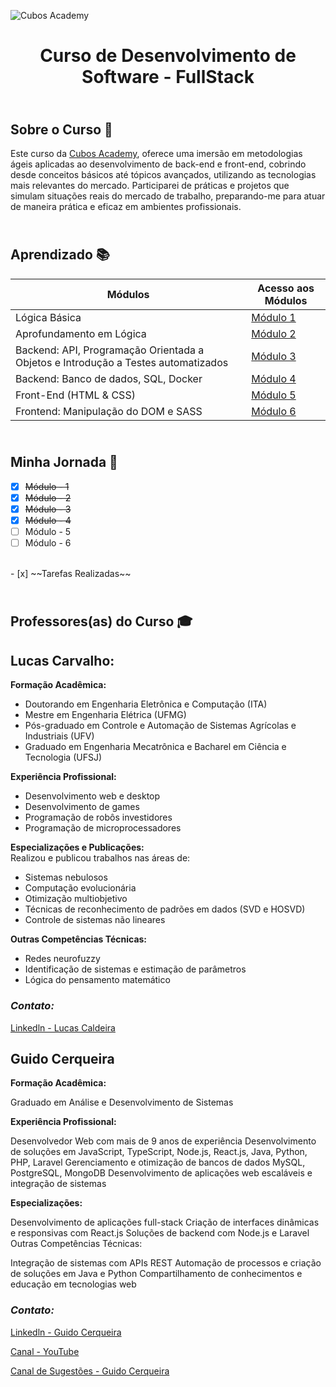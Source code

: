 
![Cubos Academy](https://i.imgur.com/LpY2nT4.png)

<h1 align ='center'>Curso de Desenvolvimento de Software - FullStack</h1>  

## <br>**Sobre o Curso** 🚀

Este curso da [Cubos Academy](https://cubos.academy/cursos/desenvolvimento-de-software), oferece uma imersão em metodologias ágeis aplicadas ao desenvolvimento de back-end e front-end, cobrindo desde conceitos básicos até tópicos avançados, utilizando as tecnologias mais relevantes do mercado. Participarei de práticas e projetos que simulam situações reais do mercado de trabalho, preparando-me para atuar de maneira prática e eficaz em ambientes profissionais. 

## <br> **Aprendizado** 📚

| Módulos | Acesso aos Módulos                                                                                           |
|---------------|-------------------------------------------------------------------------------------------------------|
| Lógica Básica |[Módulo 1](https://github.com/BommerDev/Cubos-Academy---Desenvolvimento-de-Software/tree/Módulo-1)|
| Aprofundamento em Lógica |[Módulo 2](https://github.com/BommerDev/Cubos-Academy---Desenvolvimento-de-Software/tree/Módulo-2)|
| Backend: API, Programação Orientada a Objetos e Introdução a Testes automatizados |[Módulo 3](https://github.com/BommerDev/Cubos-Academy---Desenvolvimento-de-Software/tree/Módulo-3)|
| Backend: Banco de dados, SQL, Docker |[Módulo 4](https://github.com/BommerDev/Cubos-Academy---Desenvolvimento-de-Software/tree/Módulo-4)|
| Front-End (HTML & CSS) |[Módulo 5](https://github.com/BommerDev/Cubos-Academy---Desenvolvimento-de-Software/tree/Módulo-5)|
| Frontend: Manipulação do DOM e SASS |[Módulo 6](https://github.com/BommerDev/Cubos-Academy---Desenvolvimento-de-Software/tree/Módulo-6)|

## <br> **Minha Jornada** 🚩

- [x] ~~Módulo - 1~~
- [x] ~~Módulo - 2~~
- [x] ~~Módulo - 3~~ 
- [x] ~~Módulo - 4~~ 
- [ ] Módulo - 5
- [ ] Módulo - 6
<br>
- [x] ~~Tarefas Realizadas~~

## <br>**Professores(as) do Curso** 🎓


## Lucas Carvalho:

**Formação Acadêmica:**

- Doutorando em Engenharia Eletrônica e Computação (ITA)
- Mestre em Engenharia Elétrica (UFMG)
- Pós-graduado em Controle e Automação de Sistemas Agrícolas e Industriais (UFV)
- Graduado em Engenharia Mecatrônica e Bacharel em Ciência e Tecnologia (UFSJ)

**Experiência Profissional:**

- Desenvolvimento web e desktop
- Desenvolvimento de games
- Programação de robôs investidores
- Programação de microprocessadores

**Especializações e Publicações:**  
Realizou e publicou trabalhos nas áreas de:

- Sistemas nebulosos
- Computação evolucionária
- Otimização multiobjetivo
- Técnicas de reconhecimento de padrões em dados (SVD e HOSVD)
- Controle de sistemas não lineares

**Outras Competências Técnicas:**

- Redes neurofuzzy
- Identificação de sistemas e estimação de parâmetros
- Lógica do pensamento matemático

### *Contato:*

[Linkedln - Lucas Caldeira](https://www.linkedin.com/in/lucas-jorge-carvalho/)

## Guido Cerqueira

**Formação Acadêmica:**

Graduado em Análise e Desenvolvimento de Sistemas

**Experiência Profissional:**

Desenvolvedor Web com mais de 9 anos de experiência
Desenvolvimento de soluções em JavaScript, TypeScript, Node.js, React.js, Java, Python, PHP, Laravel
Gerenciamento e otimização de bancos de dados MySQL, PostgreSQL, MongoDB
Desenvolvimento de aplicações web escaláveis e integração de sistemas

**Especializações:**

Desenvolvimento de aplicações full-stack
Criação de interfaces dinâmicas e responsivas com React.js
Soluções de backend com Node.js e Laravel
Outras Competências Técnicas:

Integração de sistemas com APIs REST
Automação de processos e criação de soluções em Java e Python
Compartilhamento de conhecimentos e educação em tecnologias web

### *Contato:*

[Linkedln - Guido Cerqueira](https://www.linkedin.com/in/lucas-jorge-carvalho/)

[Canal - YouTube](https://www.youtube.com/@guidocerqueira)

[Canal de Sugestões - Guido Cerqueira](https://docs.google.com/forms/d/e/1FAIpQLSc1LtFghXJzrK7DBz79HRmNb-wczfH12Hyfv7vbEqyyQfv-CQ/viewform)

